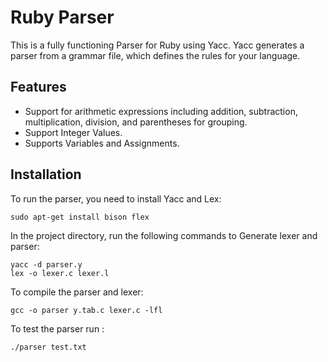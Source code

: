 
# Ruby Parser

This is a fully functioning Parser for Ruby using Yacc. Yacc generates a parser from a grammar file, which defines the rules for your language. 



## Features

 - Support for arithmetic expressions including addition, subtraction, multiplication, division, and parentheses for grouping. 
- Support Integer Values.
- Supports Variables and Assignments.
## Installation

To run the parser, you need to install Yacc and Lex: 

    sudo apt-get install bison flex

In the project directory, run the following commands to Generate lexer and parser:

    yacc -d parser.y
    lex -o lexer.c lexer.l

To compile the parser and lexer:

    gcc -o parser y.tab.c lexer.c -lfl

To test the parser run : 
    
    ./parser test.txt